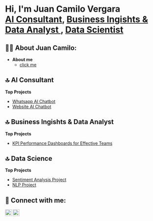 <h1>Hi, I'm Juan Camilo Vergara <br/><a href="https://www.linkedin.com/in/juan-camilo-vergara-7021b080/">AI Consultant</a>, <a href="https://www.linkedin.com/in/juan-camilo-vergara-7021b080/">Business Ingishts & Data Analyst </a>, <a href="https://www.linkedin.com/in/juan-camilo-vergara-7021b080/">Data Scientist</a></h1>

<h2>👨‍💻 About Juan Camilo:</h2>

- <b>About me </b>
  - [click me](https://github.com/juancvergara1/aboutme/blob/main/README.md)
 
<h2>🔝 AI Consultant</h2>

<b>Top Projects</b>
- [Whatsapp AI Chatbot](https://github.com/juancvergara1/Whatsapp_AI_Chatbot)
- [Website AI Chatbot](https://github.com/juancvergara1/web_AI_chatbot/blob/main/README.md)


<h2>🔝 Business Ingishts & Data Analyst </h2>

<b>Top Projects</b>
- [KPI Performance Dashboards for Effective Teams](https://github.com/juancvergara1/Dataviz/blob/main/README.md)

<h2>🔝 Data Science</h2>

<b>Top Projects</b>
- [Sentiment Analysis Project](https://github.com/juancvergara1/sentiment_analysis)
- [NLP Project]()


<h2> 🤳 Connect with me:</h2>

[<img align="left" alt="JoshMadakor | LinkedIn" width="22px" src="https://cdn.jsdelivr.net/npm/simple-icons@v3/icons/linkedin.svg" />][linkedin]
[<img align="left" alt="JoshMadakor | Instagram" width="22px" src="https://cdn.jsdelivr.net/npm/simple-icons@v3/icons/instagram.svg" />][instagram]


[instagram]: https://www.instagram.com/juancvergara/ 
[linkedin]: https://www.linkedin.com/in/juan-camilo-vergara-7021b080/

<!--
**juancvergara1/juancvergara1** is a ✨ _special_ ✨ repository because its `README.md` (this file) appears on your GitHub profile.

Here are some ideas to get you started:

- 🔭 I’m currently working on ...
- 🌱 I’m currently learning ...
- 👯 I’m looking to collaborate on ...
- 🤔 I’m looking for help with ...
- 💬 Ask me about ...
- 📫 How to reach me: ...
- 😄 Pronouns: ...
- ⚡ Fun fact: ...
-->
